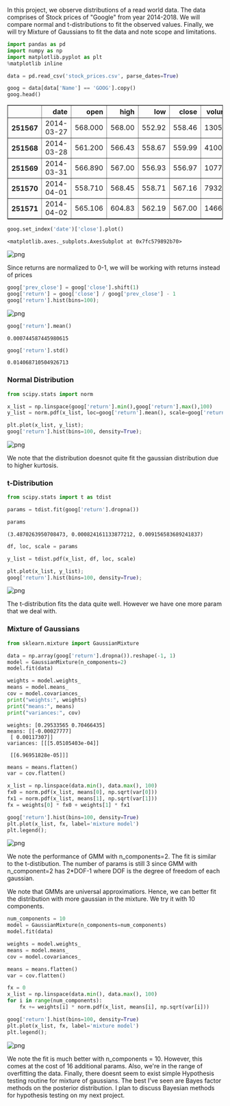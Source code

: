 
In this project, we observe distributions of a read world data. The data comprises of Stock prices of "Google" from year 2014-2018. We will compare normal and t-distributions to fit the observed values. Finally, we will try Mixture of Gaussians to fit the data and note scope and limitations. 


```python
import pandas as pd
import numpy as np
import matplotlib.pyplot as plt
%matplotlib inline
```


```python
data = pd.read_csv('stock_prices.csv', parse_dates=True)
```


```python
goog = data[data['Name'] == 'GOOG'].copy()
goog.head()
```




<div>
<style scoped>
    .dataframe tbody tr th:only-of-type {
        vertical-align: middle;
    }

    .dataframe tbody tr th {
        vertical-align: top;
    }

    .dataframe thead th {
        text-align: right;
    }
</style>
<table border="1" class="dataframe">
  <thead>
    <tr style="text-align: right;">
      <th></th>
      <th>date</th>
      <th>open</th>
      <th>high</th>
      <th>low</th>
      <th>close</th>
      <th>volume</th>
      <th>Name</th>
    </tr>
  </thead>
  <tbody>
    <tr>
      <th>251567</th>
      <td>2014-03-27</td>
      <td>568.000</td>
      <td>568.00</td>
      <td>552.92</td>
      <td>558.46</td>
      <td>13052</td>
      <td>GOOG</td>
    </tr>
    <tr>
      <th>251568</th>
      <td>2014-03-28</td>
      <td>561.200</td>
      <td>566.43</td>
      <td>558.67</td>
      <td>559.99</td>
      <td>41003</td>
      <td>GOOG</td>
    </tr>
    <tr>
      <th>251569</th>
      <td>2014-03-31</td>
      <td>566.890</td>
      <td>567.00</td>
      <td>556.93</td>
      <td>556.97</td>
      <td>10772</td>
      <td>GOOG</td>
    </tr>
    <tr>
      <th>251570</th>
      <td>2014-04-01</td>
      <td>558.710</td>
      <td>568.45</td>
      <td>558.71</td>
      <td>567.16</td>
      <td>7932</td>
      <td>GOOG</td>
    </tr>
    <tr>
      <th>251571</th>
      <td>2014-04-02</td>
      <td>565.106</td>
      <td>604.83</td>
      <td>562.19</td>
      <td>567.00</td>
      <td>146697</td>
      <td>GOOG</td>
    </tr>
  </tbody>
</table>
</div>




```python
goog.set_index('date')['close'].plot()
```




    <matplotlib.axes._subplots.AxesSubplot at 0x7fc579892b70>




![png](output_4_1.png)


Since returns are normalized to 0-1, we will be working with returns instead of prices


```python
goog['prev_close'] = goog['close'].shift(1)
goog['return'] = goog['close'] / goog['prev_close'] - 1
goog['return'].hist(bins=100);
```


![png](output_6_0.png)



```python
goog['return'].mean()
```




    0.000744587445980615




```python
goog['return'].std()
```




    0.014068710504926713



### Normal Distribution


```python
from scipy.stats import norm
```


```python
x_list = np.linspace(goog['return'].min(),goog['return'].max(),100)
y_list = norm.pdf(x_list, loc=goog['return'].mean(), scale=goog['return'].std())
```


```python
plt.plot(x_list, y_list);
goog['return'].hist(bins=100, density=True);
```


![png](output_12_0.png)


We note that the distribution doesnot quite fit the gaussian distribution due to higher kurtosis.

### t-Distribution


```python
from scipy.stats import t as tdist
```


```python
params = tdist.fit(goog['return'].dropna())
```


```python
params
```




    (3.4870263950708473, 0.000824161133877212, 0.009156583689241837)




```python
df, loc, scale = params
```


```python
y_list = tdist.pdf(x_list, df, loc, scale)
```


```python
plt.plot(x_list, y_list);
goog['return'].hist(bins=100, density=True);
```


![png](output_20_0.png)


The t-distribution fits the data quite well. However we have one more param that we deal with.

### Mixture of Gaussians


```python
from sklearn.mixture import GaussianMixture

data = np.array(goog['return'].dropna()).reshape(-1, 1)
model = GaussianMixture(n_components=2)
model.fit(data)

weights = model.weights_
means = model.means_
cov = model.covariances_
print("weights:", weights)
print("means:", means)
print("variances:", cov)
```

    weights: [0.29533565 0.70466435]
    means: [[-0.00027777]
     [ 0.00117307]]
    variances: [[[5.05105403e-04]]
    
     [[6.96951828e-05]]]



```python
means = means.flatten()
var = cov.flatten()
```


```python
x_list = np.linspace(data.min(), data.max(), 100)
fx0 = norm.pdf(x_list, means[0], np.sqrt(var[0]))
fx1 = norm.pdf(x_list, means[1], np.sqrt(var[1]))
fx = weights[0] * fx0 + weights[1] * fx1
```


```python
goog['return'].hist(bins=100, density=True)
plt.plot(x_list, fx, label='mixture model')
plt.legend();
```


![png](output_26_0.png)


We note the performance of GMM with n_components=2. The fit is similar to the t-distibution. The number of params is still 3 since GMM with n_component=2 has 2*DOF-1 where DOF is the degree of freedom of each gaussian.

We note that GMMs are universal approximatiors. Hence, we can better fit the distribution with more gaussian in the mixture. We try it with 10 components.


```python
num_components = 10
model = GaussianMixture(n_components=num_components)
model.fit(data)

weights = model.weights_
means = model.means_
cov = model.covariances_

means = means.flatten()
var = cov.flatten()

fx = 0
x_list = np.linspace(data.min(), data.max(), 100)
for i in range(num_components):
    fx += weights[i] * norm.pdf(x_list, means[i], np.sqrt(var[i]))

```


```python
goog['return'].hist(bins=100, density=True)
plt.plot(x_list, fx, label='mixture model')
plt.legend();
```


![png](output_29_0.png)


We note the fit is much better with n_components = 10. However, this comes at the cost of 16 additional params. Also, we're in the range of overfitting the data. Finally, there doesnt seem to exist simple Hypothesis testing routine for mixture of gaussians. The best I've seen are Bayes factor methods on the posterior distribution. I plan to discuss Bayesian methods for hypothesis testing on my next project.  
